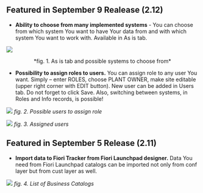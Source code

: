 ## Featured in September 9 Realease (2.12)

- **Ability to choose from many implemented systems** - You can choose from which system You want to have Your data from and with which system You want to work with. Available in As is tab. 

![](../res/chose_from_many_systems.png)
<div style="text-align: center"> *fig. 1. As is tab and possible systems to choose from* </div>

- **Possibility to assign roles to users.** You can assign role to any user You want. Simply – enter ROLES, choose PLANT OWNER, make site editable (upper right corner with EDIT button). New user can be added in Users tab. Do not forget to click Save. Also, switching between systems, in Roles and Info records, is possible! 

![](../res/users_to_assign_role.png)
*fig. 2. Possible users to assign role*

![](../res/assigned_users.png)
*fig. 3. Assigned users*

## Featured in September 5 Release (2.11)

- **Import data to Fiori Tracker from Fiori Launchpad designer.** Data You need from Fiori Launchpad catalogs can be imported not only from conf layer but from cust layer as well. 

![](../res/as_is_import.png)
*fig. 4. List of Business Catalogs*
